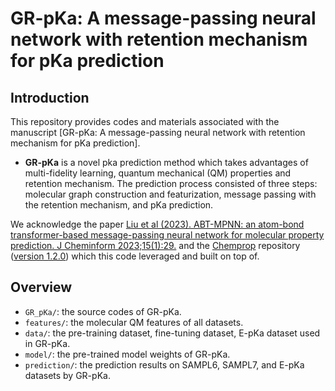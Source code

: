 # GR-pKa: A message-passing neural network with retention mechanism for pKa prediction

## Introduction

This repository provides codes and materials associated with the manuscript [GR-pKa: A message-passing neural network with retention mechanism for pKa prediction].

- **GR-pKa** is a novel pka prediction method which takes advantages of multi-fidelity learning, quantum mechanical (QM) properties and retention mechanism.
The prediction process consisted of three steps: molecular graph construction and featurization, message passing with the retention mechanism, and pKa prediction.

We acknowledge the paper [Liu et al (2023). ABT-MPNN: an atom-bond transformer-based message-passing neural network for molecular property prediction. J Cheminform 2023;15(1):29.](https://doi.org/10.1186/s13321-023-00698-9) and the [Chemprop](https://github.com/chemprop/chemprop) repository ([version 1.2.0](https://github.com/chemprop/chemprop/releases/tag/v1.2.0)) which this code leveraged and built on top of.

## Overview 
- ```GR_pKa/```: the source codes of GR-pKa.
- ```features/```: the molecular QM features of all datasets.
- ```data/```: the pre-training dataset, fine-tuning dataset, E-pKa dataset used in GR-pKa.
- ```model/```: the pre-trained model weights of GR-pKa.
- ```prediction/```: the prediction results on SAMPL6, SAMPL7, and E-pKa datasets by GR-pKa.